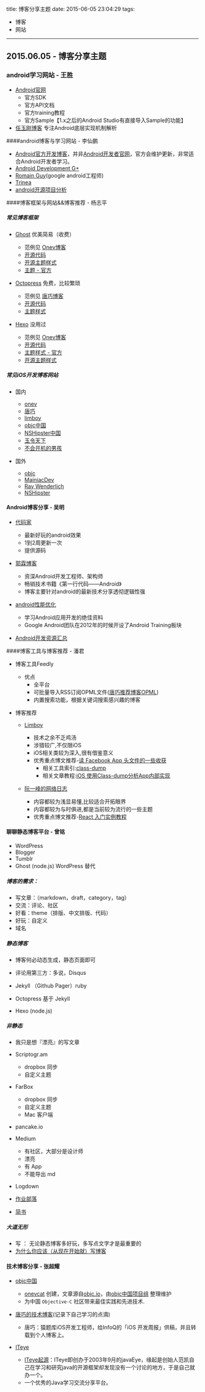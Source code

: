 title: 博客分享主题
date: 2015-06-05 23:04:29
tags:
- 博客
- 网站

---

## 2015.06.05 - 博客分享主题

### android学习网站 - 王胜

- [Android官网](http://developer.android.com/index.html)
  - 官方SDK
  - 官方API文档
  - 官方training教程
  - 官方Sample【1.x之后的Android Studio有直接导入Sample的功能】
- [任玉刚博客](http://blog.csdn.net/singwhatiwanna/)
  专注Android底层实现机制解析

####android博客与学习网站 - 李仙鹏

- [Android官方开发博客](http://android-developers.blogspot.hk)，并非[Android开发者官网](http://developer.android.com/index.html)，官方会维护更新，非常适合Android开发者学习。
- [Android Development G+](https://plus.google.com/communities/105153134372062985968)
- [Romain Guy](http://www.curious-creature.com/category/android/)(google android工程师)
- [Trinea](http://www.trinea.cn)
- [android开源项目分析](http://www.codekk.com/open-source-project-analysis)

####博客框架与网站&&博客推荐 - 杨志平
##### 常见博客框架

- [Ghost](https://ghost.org) 优美简易（收费）

	- 范例见 [Onev博客](http://onevcat.com)
	- [开源代码](https://github.com/TryGhost/Ghost)
	- [开源主题样式](https://github.com/search?utf8=%E2%9C%93&q=Ghost+theme&type=Repositories&ref=searchresults)
	- [主题 - 官方](http://marketplace.ghost.org/)
	

- [Octopress](http://octopress.org) 免费，比较繁琐

	- 范例见 [唐巧博客](http://blog.devtang.com)
	- [开源代码](https://github.com/imathis/octopress)
	- [主题样式](https://github.com/search?utf8=%E2%9C%93&q=Octopress+theme&type=Repositories&ref=searchresults)

- [Hexo](http://hexo.io) 没用过

	- 范例见 [Onev博客](http://onevcat.com)
	- [开源代码](https://github.com/search?utf8=%E2%9C%93&q=hexo+theme&type=Repositories&ref=searchresults)
	- [主题样式 - 官方](http://hexo.io/themes/)
	- [开源主题样式](https://github.com/search?utf8=%E2%9C%93&q=hexo+theme&type=Repositories&ref=searchresults)

##### 常见iOS开发博客网站

- 国内
	- [onev](http://onevcat.com/)
	- [唐巧](http://blog.devtang.com/)
	- [limboy](http://limboy.me/)
	- [objc中国](http://objccn.io/)
	- [NSHipster中国](http://nshipster.cn/)
	- [玉令天下 ](http://yulingtianxia.com/)
	- [不会开机的男孩 ](http://studentdeng.github.io/blog/archives/)
	
- 国外
	- [objc](http://www.objc.io/)
	- [MainiacDev](https://maniacdev.com/)
	- [Ray Wenderlich](http://www.raywenderlich.com/ios-tutorials)
	- [NSHipster](http://nshipster.com/)

####  Android博客分享 - 吴明

   - [代码家](http://blog.daimajia.com)

       - 最新好玩的android效果
       - 1到2周更新一次
       - 提供源码
       
   - [郭霖博客](http://blog.csdn.net/guolin_blog/)
       - 资深Android开发工程师、架构师
       - 畅销技术书籍《第一行代码——Android》
       - 博客主要针对android的最新技术分享透彻逻辑性强
       
   - [android性能优化](http://hukai.me/android-training-course-in-chinese/index.html)
       - 学习Android应用开发的绝佳资料
       - Google Android团队在2012年的时候开设了Android Training板块
       
   - [Android开发资源汇总](http://www.2cto.com/kf/201406/307331.html)

####博客工具与博客推荐 - 潘君

- 博客工具Feedly
	- 优点
		- 全平台
		- 可批量导入RSS订阅OPML文件([唐巧推荐博客OPML](https://raw.githubusercontent.com/tangqiaoboy/iOSBlogCN/master/blogcn.opml))
		- 内置搜索功能，根据关键词搜索感兴趣的博客
	
- 博客推荐
	
	- [Limboy](http://limboy.me/)
		- 技术之余不乏鸡汤
		- 涉猎较广,不仅限iOS
		- iOS相关类较为深入,很有借鉴意义
		- 优秀重点博文推荐-[读 Facebook App 头文件的一些收获](http://limboy.me/ios/2014/11/28/facebook-app-headers.html)
			- 相关工具索引:[class-dump](http://stevenygard.com/projects/class-dump/)
			- 相关文章教程:[iOS 使用Class-dump分析App内部实现](http://itony.me/200.html)
	
	- [阮一峰的网络日志](http://www.ruanyifeng.com/blog/)
		- 内容都较为浅显易懂,比较适合开拓眼界
		- 内容都较为与时俱进,都是当前较为流行的一些主题
		- 优秀重点博文推荐-[React 入门实例教程](http://www.ruanyifeng.com/blog/2015/03/react.html)


#### 聊聊静态博客平台 - 曾铭

- WordPress
- Blogger
- Tumblr
- Ghost (node.js) WordPress 替代

##### 博客的需求：

>
- 写文章：（markdown，draft，category，tag）
- 交流：评论、社区
- 好看：theme（排版、中文排版、代码）
- 好玩：自定义
- 域名



##### 静态博客

>
- 博客何必动态生成，静态页面即可
- 评论用第三方：多说，Disqus

- Jekyll （Github Pager）ruby
- Octopress 基于 Jekyll
- Hexo (node.js)

##### 非静态

>
- 我只是想『漂亮』的写文章

- Scriptogr.am
	- dropbox 同步
	- 自定义主题 
- FarBox
	- dropbox 同步
	- 自定义主题
	- Mac 客户端
- pancake.io
- Medium
	- 有社区，大部分是设计师
	- 漂亮
	- 有 App
	- 不能导出 md
- Logdown
- [作业部落](https://www.zybuluo.com/mdeditor)
- [简书](http://www.jianshu.com/)

##### 大道无形

>
- 写 ： 无论静态博客多好玩，多写点文字才是最重要的
- [为什么你应该（从现在开始就）写博客](http://mindhacks.cn/2009/02/15/why-you-should-start-blogging-now/)



#### 技术博客分享 - 张超耀
- [objc中国](http://objccn.io)
	- [onevcat](http://onev.cat) 创建，文章源自[objc.io](http://www.objc.io)，由[objc中国项目组](https://github.com/objccn) 整理维护
	- 为中国 `Objective-C` 社区带来最佳实践和先进技术.

	
- [唐巧的技术博客](http://www.devtang.com/blog/categories/ios/)(记录下自己学习的点滴)
	- 唐巧：猿题库iOS开发工程师，给InfoQ的「iOS 开发周报」供稿，并且转载到个人博客上。 	

- [ITeye](http://www.iteye.com)
	- [ITeye起源](http://baike.baidu.com/link?url=bKegOkXpVAHodrvY1dSVwb0m7w3lgHPS4sUfR6kFo27giN181V4BnRlpmHNR9fEbnuXa3BkINVZVMAWAPR94wK)：ITeye即创办于2003年9月的javaEye，缘起是创始人范凯自己在学习和研究java的开源框架却发现没有一个讨论的地方，于是自己就办一个。
	- 一个优秀的Java学习交流分享平台。

